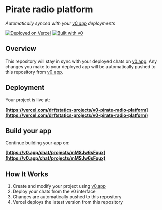 # Pirate radio platform

*Automatically synced with your [v0.app](https://v0.app) deployments*

[![Deployed on Vercel](https://img.shields.io/badge/Deployed%20on-Vercel-black?style=for-the-badge&logo=vercel)](https://vercel.com/drftstatics-projects/v0-pirate-radio-platform)
[![Built with v0](https://img.shields.io/badge/Built%20with-v0.app-black?style=for-the-badge)](https://v0.app/chat/projects/mMSJw6sFqux)

## Overview

This repository will stay in sync with your deployed chats on [v0.app](https://v0.app).
Any changes you make to your deployed app will be automatically pushed to this repository from [v0.app](https://v0.app).

## Deployment

Your project is live at:

**[https://vercel.com/drftstatics-projects/v0-pirate-radio-platform](https://vercel.com/drftstatics-projects/v0-pirate-radio-platform)**

## Build your app

Continue building your app on:

**[https://v0.app/chat/projects/mMSJw6sFqux](https://v0.app/chat/projects/mMSJw6sFqux)**

## How It Works

1. Create and modify your project using [v0.app](https://v0.app)
2. Deploy your chats from the v0 interface
3. Changes are automatically pushed to this repository
4. Vercel deploys the latest version from this repository